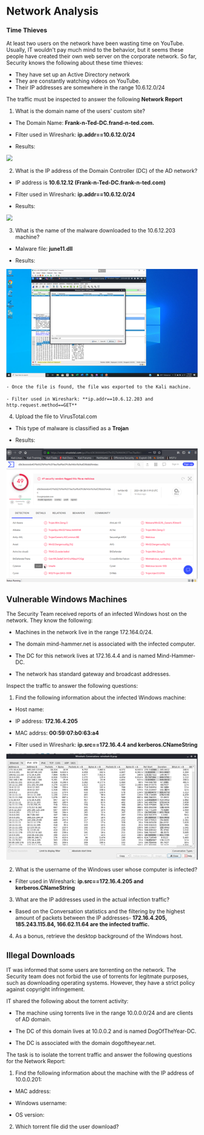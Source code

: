 # Network Analysis

### Time Thieves

At least two users on the network have been wasting time on YouTube. Usually, IT wouldn't pay much mind to the behavior, but it seems these people have created their own web server on the corporate network. So far, Security knows the following about these time thieves:

- They have set up an Active Directory network
- They are constantly watching videos on YouTube.
- Their IP addresses are somewhere in the range 10.6.12.0/24

The traffic must be inspected to answer the following **Network Report**

1. What is the domain name of the users' custom site?

- The Domain Name: **Frank-n-Ted-DC.frand-n-ted.com.**

- Filter used in Wireshark: **ip.addr==10.6.12.0/24**

- Results:

![](IMAGES/pcap-ip-domain.png)


2. What is the IP address of the Domain Controller (DC) of the AD network?

- IP address is **10.6.12.12 (Frank-n-Ted-DC.frank-n-ted.com)**

- Filter used in Wireshark: **ip.addr==10.6.12.0/24**

- Results:

![](IMAGES/pcap-ip-domain.png)

3. What is the name of the malware downloaded to the 10.6.12.203 machine?

- Malware file: **june11.dll**

- Results:

![](IMAGES/pcap-malware.png)


    - Once the file is found, the file was exported to the Kali machine.

    - Filter used in Wireshark: **ip.addr==10.6.12.203 and http.request.method==GET**
        

4. Upload the file to VirusTotal.com 

- This type of malware is classified as a **Trojan**

- Results:

![](IMAGES/virus-total.png)


## Vulnerable Windows Machines

The Security Team received reports of an infected Windows host on the network. They know the following:

- Machines in the network live in the range 172.164.0/24.

- The domain mind-hammer.net is associated with the infected computer.

- The DC for this network lives at 172.16.4.4 and is named Mind-Hammer-DC.

- The network has standard gateway and broadcast addresses.


Inspect the traffic to answer the following questions:

1. Find the following information about the infected Windows machine:

- Host name: 

- IP address: **172.16.4.205**

- MAC addrss: **00:59:07:b0:63:a4**

- Filter used in Wireshark: **ip.src==172.16.4.4 and kerberos.CNameString**

![](IMAGES/top-ip-addresses.png)



2. What is the username of the Windows user whose computer is infected?

- Filter used in Wireshark: **ip.src==172.16.4.205 and kerberos.CNameString**


3. What are the IP addresses used in the actual infection traffic?

- Based on the Conversation statistics and the filtering by the highest amount of packets between the IP addresses- **172.16.4.205, 185.243.115.84, 166.62.11.64 are the infected traffic.**


4. As a bonus, retrieve the desktop background of the Windows host.


## Illegal Downloads

IT was informed that some users are torrenting on the network. The Security team does not forbid the use of torrents for legitmate purposes, such as downloading operating systems. However, they have a strict policy against copyright infringement. 

IT shared the following about the torrent activity:

- The machine using torrents live in the range 10.0.0.0/24 and are clients of AD domain.

- The DC of this domain lives at 10.0.0.2 and is named DogOfTheYear-DC.

- The DC is associated with the domain dogoftheyear.net.



The task is to isolate the torrent traffic and answer the following questions for the Network Report:

1. Find the following information about the machine with the IP address of 10.0.0.201:

- MAC address: 

- Windows username:

- OS version: 

2. Which torrent file did the user download?